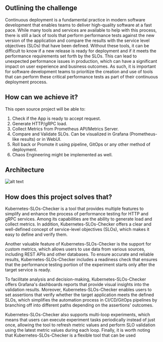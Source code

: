 ## Outlining the challenge

Continuous deployment is a fundamental practice in modern software development that enables teams to deliver high-quality software at a fast pace. 
While many tools and services are available to help with this process, there is still a lack of tools that perform performance tests against the 
new version of the application and compare the results with the service level objectives (SLOs) that have been defined. 
Without these tools, it can be difficult to know if a new release is ready for deployment and if it meets the performance requirements set 
forth by the SLOs. This can lead to unexpected performance issues in production, which can have a significant impact on user experience and 
business outcomes. As such, it is important for software development teams to prioritize the creation and use of tools that can perform these 
critical performance tests as part of their continuous deployment process.

## How can we achieve it?

This open source project will be able to:

1. Check if the App is ready to accept request.
2. Generate HTTP/gRPC load.
3. Collect Metrics from Prometheus API/Metrics Server.
4. Compare and Validate SLOs. Can be visualized in Grafana (Prometheus-like results) or in WebUI.
5. Roll back or Promote it using pipeline, GitOps or any other method of deployment.
6. Chaos Engineering might be implemented as well.

## Architecture

![alt text](https://github.com/neuhausmatheus/Continuous-Deployment-SLOs/blob/main/images/perf-test.png?raw=true)

## How does this project solves that?

Kubernetes-SLOs-Checker is a tool that provides multiple features to simplify and enhance the process of performance testing for HTTP and gRPC services. Among its capabilities are the ability to generate load and collect metrics. In addition, Kubernetes-SLOs-Checker offers a clear and well-defined concept of service-level objectives (SLOs), which makes it easy to define and verify them.

Another valuable feature of Kubernetes-SLOs-Checker is the support for custom metrics, which allows users to use data from various sources, including REST APIs and other databases. To ensure accurate and reliable results, Kubernetes-SLOs-Checker includes a readiness check that ensures that the performance testing portion of the experiment starts only after the target service is ready.

To facilitate analysis and decision-making, Kubernetes-SLOs-Checker offers Grafana's dashboards reports that provide visual insights into the validation results. Moreover, Kubernetes-SLOs-Checker enables users to set assertions that verify whether the target application meets the defined SLOs, which simplifies the automation process in CI/CD/GitOps pipelines by branching off into different paths depending on the assertions' outcomes.

Kubernetes-SLOs-Checker also supports multi-loop experiments, which means that users can execute experiment tasks periodically instead of just once, allowing the tool to refresh metric values and perform SLO validation using the latest metric values during each loop. Finally, it is worth noting that Kubernetes-SLOs-Checker is a flexible tool that can be used
